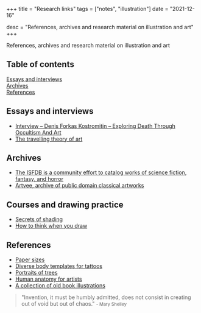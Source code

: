 +++
title = "Research links"
tags = ["notes", "illustration"]
date = "2021-12-16"

desc = "References, archives and research material on illustration and art"
+++

References, archives and research material on illustration and art

## Table of contents

<div class="table-of-contents">

[Essays and interviews](#essays-and-interviews)  
[Archives](#archives)  
[References](#references)

</div>

## Essays and interviews

- [Interview – Denis Forkas Kostromitin – Exploring Death Through Occultism And Art](https://acourseindying.com/interview-denis-forkas-kostromitin-exploring-death-through-occultism-and-art/)
- [The travelling theory of art](https://psyche.co/ideas/when-art-transports-us-where-do-we-actually-go)

## Archives

- [The ISFDB is a community effort to catalog works of science fiction, fantasy, and horror](http://www.isfdb.org/cgi-bin/index.cgi)
- [Artvee, archive of public domain classical artworks](https://artvee.com/)

## Courses and drawing practice

- [Secrets of shading](https://stevenzapata.gumroad.com/l/iuUJK)
- [How to think when you draw](http://theetheringtonbrothers.blogspot.com/p/every-how-to-think-when-you-draw.html)

## References

- [Paper sizes](https://papersizes.io/)
- [Diverse body templates for tattoos](https://www.dwamdwamdwam.com/produits/fullpackage)
- [Portraits of trees](https://publicdomainreview.org/collection/sylva-britannica)
- [Human anatomy for artists](https://www.human-anatomy-for-artist.com/)
- [A collection of old book illustrations](https://www.flickr.com/search/?user_id=internetarchivebookimages&tags=bookidhandbookoforname1900meye&view_all=1)

> "Invention, it must be humbly admitted, does not consist in creating out of void but out of chaos."
<small>- Mary Shelley</small>
